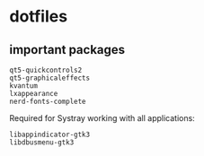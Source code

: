 # dotfiles

## important packages

```
qt5-quickcontrols2
qt5-graphicaleffects
kvantum
lxappearance
nerd-fonts-complete
```

Required for Systray working with all applications:
```
libappindicator-gtk3
libdbusmenu-gtk3
```
